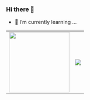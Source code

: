 ### Hi there 👋

<!--
**qinweizhao/qinweizhao** is a ✨ _special_ ✨ repository because its `README.md` (this file) appears on your GitHub profile.

Here are some ideas to get you started:

- 🌱 I’m currently learning ...
-->

- 🌱 I’m currently learning ...

<table>
    <tr>
        <td>
            <a href="https://github.com/anuraghazra/convoychat">
                <img  align="center" height="165px"
                    src="https://github-readme-stats.vercel.app/api?username=qinweizhao&show_icons=true&theme=radical" />
            </a>
        </td>
        <td>
            <a href="https://github.com/anuraghazra/github-readme-stats">
                <img align="center"
                    src="https://github-readme-stats.vercel.app/api/top-langs/?username=qinweizhao&layout=compact&theme=radical" />
            </a>
        </td>
    </tr>
</table>
